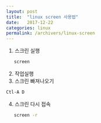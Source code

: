 ```yaml
---
layout: post
title:  "linux screen 사용법"
date:   2017-12-22
categories: linux
permalink: /archivers/linux-screen
---
```


1. 스크린 실행
```bash
   screen
```
2. 작업실행
3. 스크린 빠져나오기
```bash
Ctl-A D
```
4. 스크린 다시 접속
```bash
   screen -r
```
